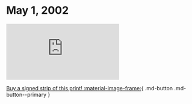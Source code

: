 # May 1, 2002

![](https://www.achewood.com/comic.php?date=05012002)

[Buy a signed strip of this print! :material-image-frame:](https://achewood-holiday-pop-up.myshopify.com/products/strip#05012002){ .md-button .md-button--primary }
